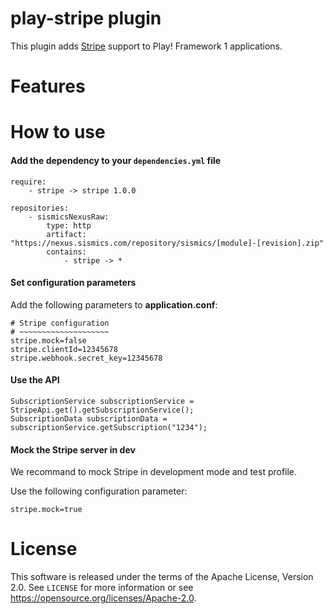 # play-stripe plugin

This plugin adds [Stripe](https://stripe.com) support to Play! Framework 1 applications.

# Features

# How to use

####  Add the dependency to your `dependencies.yml` file

```
require:
    - stripe -> stripe 1.0.0

repositories:
    - sismicsNexusRaw:
        type: http
        artifact: "https://nexus.sismics.com/repository/sismics/[module]-[revision].zip"
        contains:
            - stripe -> *

```
####  Set configuration parameters

Add the following parameters to **application.conf**:

```
# Stripe configuration
# ~~~~~~~~~~~~~~~~~~~~
stripe.mock=false
stripe.clientId=12345678
stripe.webhook.secret_key=12345678
```
####  Use the API

```
SubscriptionService subscriptionService = StripeApi.get().getSubscriptionService();
SubscriptionData subscriptionData = subscriptionService.getSubscription("1234");
```

####  Mock the Stripe server in dev

We recommand to mock Stripe in development mode and test profile.

Use the following configuration parameter:

```
stripe.mock=true
```

# License

This software is released under the terms of the Apache License, Version 2.0. See `LICENSE` for more
information or see <https://opensource.org/licenses/Apache-2.0>.
